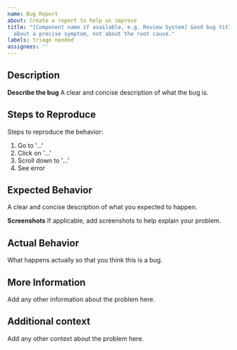 ```yaml
---
name: Bug Report
about: Create a report to help us improve
title: "[Component name if available, e.g. Review System] Good bug title tells us
  about a precise symptom, not about the root cause."
labels: triage needed
assignees: ''
---
```


## Description

**Describe the bug**
A clear and concise description of what the bug is.

## Steps to Reproduce

Steps to reproduce the behavior:
1. Go to '...'
2. Click on '...'
3. Scroll down to '...'
4. See error

## Expected Behavior

A clear and concise description of what you expected to happen.

**Screenshots**
If applicable, add screenshots to help explain your problem.

## Actual Behavior

What happens actually so that you think this is a bug.

## More Information

Add any other information about the problem here.

## Additional context

Add any other context about the problem here.

